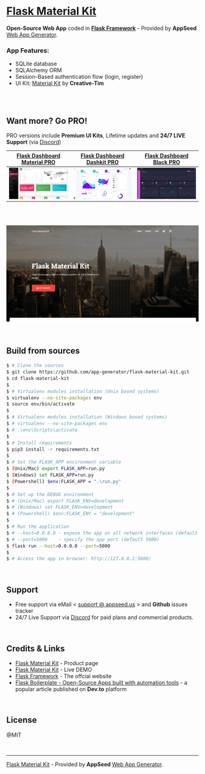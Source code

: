 # [Flask Material Kit](https://appseed.us/apps/flask-apps/flask-material-kit)

**Open-Source Web App** coded in **[Flask Framework](https://palletsprojects.com/p/flask/)** - Provided by **AppSeed** [Web App Generator](https://appseed.us/app-generator).

### App Features:

- SQLite database
- SQLAlchemy ORM
- Session-Based authentication flow (login, register)
- UI Kit: [Material Kit](https://github.com/app-generator/fork-material-kit-design) by **Creative-Tim**

<br />

<br />

## Want more? Go PRO!

PRO versions include **Premium UI Kits**, Lifetime updates and **24/7 LIVE Support** (via [Discord](https://discord.gg/fZC6hup))

| [Flask Dashboard Material PRO](https://appseed.us/admin-dashboards/flask-dashboard-material-pro) | [Flask Dashboard Dashkit PRO](https://appseed.us/admin-dashboards/flask-dashboard-dashkit-pro) | [Flask Dashboard Black PRO](https://appseed.us/admin-dashboards/flask-dashboard-black-pro) |
| --- | --- | --- |
| [![Flask Dashboard Material PRO](https://raw.githubusercontent.com/app-generator/static/master/products/flask-dashboard-material-pro-screen.png)](https://appseed.us/admin-dashboards/flask-dashboard-material-pro)  | [![Flask Dashboard Dashkit PRO](https://raw.githubusercontent.com/app-generator/static/master/products/flask-dashboard-dashkit-pro-screen.png)](https://appseed.us/admin-dashboards/flask-dashboard-dashkit-pro) | [![Flask Dashboard Black PRO](https://raw.githubusercontent.com/app-generator/static/master/products/flask-dashboard-black-pro-screen.png)](https://appseed.us/admin-dashboards/flask-dashboard-black-pro)

<br />
<br />

![Flask Material Kit - Open-Source Web App.](https://raw.githubusercontent.com/app-generator/static/master/products/flask-material-kit-screen.png)

<br />

## Build from sources

```bash
$ # Clone the sources
$ git clone https://github.com/app-generator/flask-material-kit.git
$ cd flask-material-kit
$
$ # Virtualenv modules installation (Unix based systems)
$ virtualenv --no-site-packages env
$ source env/bin/activate
$
$ # Virtualenv modules installation (Windows based systems)
$ # virtualenv --no-site-packages env
$ # .\env\Scripts\activate
$ 
$ # Install requirements
$ pip3 install -r requirements.txt
$
$ # Set the FLASK_APP environment variable
$ (Unix/Mac) export FLASK_APP=run.py
$ (Windows) set FLASK_APP=run.py
$ (Powershell) $env:FLASK_APP = ".\run.py"
$
$ # Set up the DEBUG environment
$ # (Unix/Mac) export FLASK_ENV=development
$ # (Windows) set FLASK_ENV=development
$ # (Powershell) $env:FLASK_ENV = "development"
$
$ # Run the application
$ # --host=0.0.0.0 - expose the app on all network interfaces (default 127.0.0.1)
$ # --port=5000    - specify the app port (default 5000)  
$ flask run --host=0.0.0.0 --port=5000
$
$ # Access the app in browser: http://127.0.0.1:5000/
```

<br />

## Support

- Free support via eMail < [support @ appseed.us](https://appseed.us/support) > and **Github** issues tracker
- 24/7 Live Support via [Discord](https://discord.gg/fZC6hup) for paid plans and commercial products.

<br />

## Credits & Links

- [Flask Material Kit](https://appseed.us/admin-dashboards/flask-material-kit) - Product page
- [Flask Material Kit](https://flask-material-kit.appseed.us/) - Live DEMO
- [Flask Framework](https://www.palletsprojects.com/p/flask/) - The offcial website
- [Flask Boilerplate - Open-Source Apps built with automation tools](https://dev.to/sm0ke/flask-boilerplate-open-source-apps-built-with-automation-tools-4925) - a popular article published on **Dev.to** platform
<br />

## License

@MIT

<br />

---
[Flask Material Kit](https://appseed.us/apps/flask-apps/flask-material-kit) - Provided by **AppSeed** [Web App Generator](https://appseed.us/app-generator).
